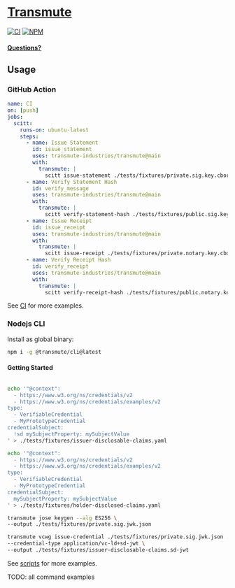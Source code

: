 # <a href="https://transmute.industries">Transmute</a>

[![CI](https://github.com/transmute-industries/transmute/actions/workflows/ci.yml/badge.svg)](https://github.com/transmute-industries/transmute/actions/workflows/ci.yml)
[![NPM](https://nodei.co/npm/@transmute/cli.png?mini=true)](https://npmjs.org/package/@transmute/cli)

#### [Questions?](https://transmute.typeform.com/to/RshfIw?typeform-source=cli)

## Usage

### GitHub Action

```yaml
name: CI
on: [push]
jobs:
  scitt:
    runs-on: ubuntu-latest
    steps:
      - name: Issue Statement
        id: issue_statement
        uses: transmute-industries/transmute@main
        with:
          transmute: |
            scitt issue-statement ./tests/fixtures/private.sig.key.cbor ./tests/fixtures/message.json --output ./tests/fixtures/message.hash-envelope.cbor
      - name: Verify Statement Hash
        id: verify_message
        uses: transmute-industries/transmute@main
        with:
          transmute: |
            scitt verify-statement-hash ./tests/fixtures/public.sig.key.cbor ./tests/fixtures/message.hash-envelope.cbor 3073d614f853aaec9a1146872c7bab75495ee678c8864ed3562f8787555c1e22
      - name: Issue Receipt
        id: issue_receipt
        uses: transmute-industries/transmute@main
        with:
          transmute: |
            scitt issue-receipt ./tests/fixtures/private.notary.key.cbor ./tests/fixtures/message.hash-envelope.cbor --log ./tests/fixtures/trans.json
      - name: Verify Receipt Hash
        id: verify_receipt
        uses: transmute-industries/transmute@main
        with:
          transmute: |
            scitt verify-receipt-hash ./tests/fixtures/public.notary.key.cbor ./tests/fixtures/message.hash-envelope-with-receipt.cbor 3073d614f853aaec9a1146872c7bab75495ee678c8864ed3562f8787555c1e22
```

See [CI](./.github/workflows/ci.yml) for more examples.

### Nodejs CLI

Install as global binary:

```sh
npm i -g @transmute/cli@latest
```

#### Getting Started

```sh

echo '"@context":
  - https://www.w3.org/ns/credentials/v2
  - https://www.w3.org/ns/credentials/examples/v2
type:
  - VerifiableCredential
  - MyPrototypeCredential
credentialSubject:
  !sd mySubjectProperty: mySubjectValue
' > ./tests/fixtures/issuer-disclosable-claims.yaml

echo '"@context":
  - https://www.w3.org/ns/credentials/v2
  - https://www.w3.org/ns/credentials/examples/v2
type:
  - VerifiableCredential
  - MyPrototypeCredential
credentialSubject:
  mySubjectProperty: mySubjectValue
' > ./tests/fixtures/holder-disclosed-claims.yaml

transmute jose keygen --alg ES256 \
--output ./tests/fixtures/private.sig.jwk.json

transmute vcwg issue-credential ./tests/fixtures/private.sig.jwk.json ./tests/fixtures/issuer-disclosable-claims.yaml \
--credential-type application/vc-ld+sd-jwt \
--output ./tests/fixtures/issuer-disclosable-claims.sd-jwt
```

See [scripts](./scripts/) for more examples.

TODO: all command examples
